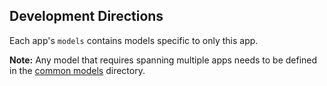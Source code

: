 ## Development Directions ##

Each app's `models` contains models specific to only this app.

**Note:**
Any model that requires spanning multiple apps needs to be defined
in the [common models](../../../common/models/) directory.


